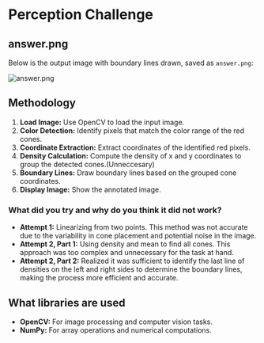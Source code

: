 # Perception Challenge

## answer.png
Below is the output image with boundary lines drawn, saved as `answer.png`:

![answer.png](link-to-your-image)

## Methodology
1. **Load Image:** Use OpenCV to load the input image.
2. **Color Detection:** Identify pixels that match the color range of the red cones.
3. **Coordinate Extraction:** Extract coordinates of the identified red pixels.
4. **Density Calculation:** Compute the density of x and y coordinates to group the detected cones.(Unneccesary)
5. **Boundary Lines:** Draw boundary lines based on the grouped cone coordinates.
7. **Display Image:** Show the annotated image.

### What did you try and why do you think it did not work?
- **Attempt 1:** Linearizing from two points. This method was not accurate due to the variability in cone placement and potential noise in the image.
- **Attempt 2, Part 1:** Using density and mean to find all cones. This approach was too complex and unnecessary for the task at hand.
- **Attempt 2, Part 2:** Realized it was sufficient to identify the last line of densities on the left and right sides to determine the boundary lines, making the process more efficient and accurate.

## What libraries are used
- **OpenCV:** For image processing and computer vision tasks.
- **NumPy:** For array operations and numerical computations.
